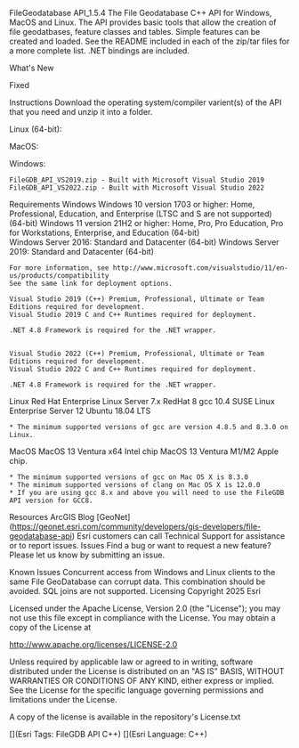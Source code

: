 
FileGeodatabase API_1.5.4
The File Geodatabase C++ API for Windows, MacOS and Linux. The API provides basic tools that allow the creation of file geodatbases, feature classes and tables. Simple features can be created and loaded. See the README included in each of the zip/tar files for a more complete list. .NET bindings are included.

What's New


Fixed


Instructions
Download the operating system/compiler varient(s) of the API that you need and unzip it into a folder.

Linux (64-bit):


MacOS:


Windows:

	FileGDB_API_VS2019.zip - Built with Microsoft Visual Studio 2019
	FileGDB_API_VS2022.zip - Built with Microsoft Visual Studio 2022
Requirements
Windows
    Windows 10 version 1703 or higher: Home, Professional, Education, and Enterprise (LTSC and S are not supported) (64-bit)
    Windows 11 version 21H2 or higher: Home, Pro, Pro Education, Pro for Workstations, Enterprise, and Education (64-bit)		
    Windows Server 2016: Standard and Datacenter (64-bit)
    Windows Server 2019: Standard and Datacenter (64-bit)
	
    For more information, see http://www.microsoft.com/visualstudio/11/en-us/products/compatibility
    See the same link for deployment options.
	
    Visual Studio 2019 (C++) Premium, Professional, Ultimate or Team Editions required for development.
    Visual Studio 2019 C and C++ Runtimes required for deployment.

    .NET 4.8 Framework is required for the .NET wrapper.

	
    Visual Studio 2022 (C++) Premium, Professional, Ultimate or Team Editions required for development.
    Visual Studio 2022 C and C++ Runtimes required for deployment.
    
    .NET 4.8 Framework is required for the .NET wrapper.
Linux
    Red Hat Enterprise Linux Server 7.x
    RedHat 8 gcc 10.4
    SUSE Linux Enterprise Server 12
    Ubuntu 18.04 LTS

    * The minimum supported versions of gcc are version 4.8.5 and 8.3.0 on Linux.
MacOS
    MacOS 13 Ventura x64 Intel chip
    MacOS 13 Ventura M1/M2 Apple chip.
	
    * The minimum supported versions of gcc on Mac OS X is 8.3.0
    * The minimum supported versions of clang on Mac OS X is 12.0.0
	* If you are using gcc 8.x and above you will need to use the FileGDB API version for GCC8.
Resources
ArcGIS Blog
[GeoNet] (https://geonet.esri.com/community/developers/gis-developers/file-geodatabase-api)
Esri customers can call Technical Support for assistance or to report issues.
Issues
Find a bug or want to request a new feature? Please let us know by submitting an issue.

Known Issues
Concurrent access from Windows and Linux clients to the same File GeoDatabase can corrupt data. This combination should be avoided.
SQL joins are not supported.
Licensing
Copyright 2025 Esri

Licensed under the Apache License, Version 2.0 (the "License"); you may not use this file except in compliance with the License. You may obtain a copy of the License at

http://www.apache.org/licenses/LICENSE-2.0

Unless required by applicable law or agreed to in writing, software distributed under the License is distributed on an "AS IS" BASIS, WITHOUT WARRANTIES OR CONDITIONS OF ANY KIND, either express or implied. See the License for the specific language governing permissions and limitations under the License.

A copy of the license is available in the repository's License.txt

[](Esri Tags: FileGDB API C++) [](Esri Language: C++)​
